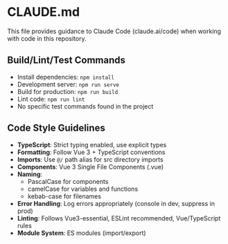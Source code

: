 # CLAUDE.md

This file provides guidance to Claude Code (claude.ai/code) when working with code in this repository.

## Build/Lint/Test Commands
- Install dependencies: `npm install`
- Development server: `npm run serve`
- Build for production: `npm run build`
- Lint code: `npm run lint`
- No specific test commands found in the project

## Code Style Guidelines
- **TypeScript**: Strict typing enabled, use explicit types
- **Formatting**: Follow Vue 3 + TypeScript conventions
- **Imports**: Use `@/` path alias for src directory imports
- **Components**: Vue 3 Single File Components (.vue)
- **Naming**: 
  - PascalCase for components
  - camelCase for variables and functions
  - kebab-case for filenames
- **Error Handling**: Log errors appropriately (console in dev, suppress in prod)
- **Linting**: Follows Vue3-essential, ESLint recommended, Vue/TypeScript rules
- **Module System**: ES modules (import/export)